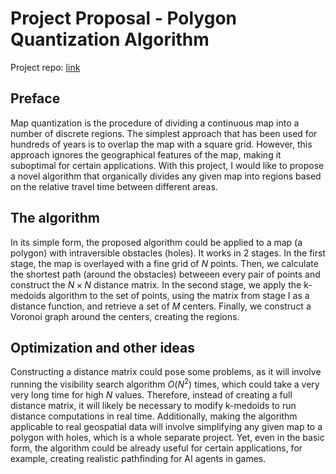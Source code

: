 # Project Proposal - Polygon Quantization Algorithm

Project repo: [link](https://github.com/r1p71d3/polysplit)

## Preface

Map quantization is the procedure of dividing a continuous map into a number of discrete regions. The simplest approach that has been used for hundreds of years is to overlap the map with a square grid. However, this approach ignores the geographical features of the map, making it suboptimal for certain applications. With this project, I would like to propose a novel algorithm that organically divides any given map into regions based on the relative travel time between different areas.

## The algorithm

In its simple form, the proposed algorithm could be applied to a map (a polygon) with intraversible obstacles (holes). It works in 2 stages. In the first stage, the map is overlayed with a fine grid of $N$ points. Then, we calculate the shortest path (around the obstacles) betweeen every pair of points and construct the $N \times N$ distance matrix. In the second stage, we apply the k-medoids algorithm to the set of points, using the matrix from stage I as a distance function, and retrieve a set of $M$ centers. Finally, we construct a Voronoi graph around the centers, creating the regions.

## Optimization and other ideas

Constructing a distance matrix could pose some problems, as it will involve running the visibility search algorithm $O(N^2)$ times, which could take a very very long time for high $N$ values. Therefore, instead of creating a full distance matrix, it will likely be necessary to modify k-medoids to run distance computations in real time. Additionally, making the algorithm applicable to real geospatial data will involve simplifying any given map to a polygon with holes, which is a whole separate project. Yet, even in the basic form, the algorithm could be already useful for certain applications, for example, creating realistic pathfinding for AI agents in games.
